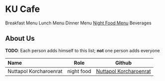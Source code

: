# KU Cafe

Breakfast Menu
Lunch Menu
Dinner Menu
[Night Food Menu](Menu.md#Night-Food-menu)
Beverages

## About Us

**TODO**: Each person adds himself to this list; **not** one person adds everyone

| Name      | Role      | Github   |
|:----------|-----------|----------|
| Nuttapol Korcharoenrat | night food | [Nuttapol Korcharoenrat](https://github.com/nuttapol-kor) |

